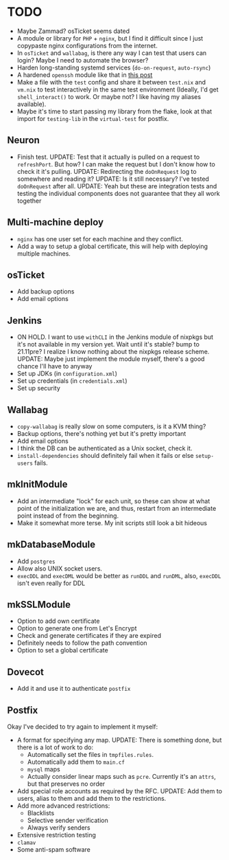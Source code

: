 # TODO
* Maybe Zammad? osTicket seems dated
* A module or library for `PHP` + `nginx`, but I find it difficult since I just copypaste nginx configurations from the internet.
* In `osTicket` and `wallabag`, is there any way I can test that users can login? Maybe I need to automate the browser?
* Harden long-standing systemd services (`do-on-request`, `auto-rsync`)
* A hardened `openssh` module like that in [this post](https://christine.website/blog/paranoid-nixos-2021-07-18)
* Make a file with the `test` config and share it between `test.nix` and `vm.nix` to test interactively in the same test environment (Ideally, I'd get `shell_interact()` to work. Or maybe not? I like having my aliases available).
* Maybe it's time to start passing my library from the flake, look at that import for `testing-lib` in the `virtual-test` for postfix.

## Neuron
* Finish test. UPDATE: Test that it actually is pulled on a request to `refreshPort`. But how? I can make the request but I don't know how to check it it's pulling. UPDATE: Redirecting the `doOnRequest` log to somewhere and reading it? UPDATE: Is it still necessary? I've tested `doOnRequest` after all. UPDATE: Yeah but these are integration tests and testing the individual components does not guarantee that they all work together

## Multi-machine deploy
* `nginx` has one user set for each machine and they conflict.
* Add a way to setup a global certificate, this will help with deploying multiple machines.

## osTicket
* Add backup options
* Add email options

## Jenkins
* ON HOLD. I want to use `withCLI` in the Jenkins module of nixpkgs but it's not available in my version yet. Wait until it's stable? bump to 21.11pre? I realize I know nothing about the nixpkgs release scheme. UPDATE: Maybe just implement the module myself, there's a good chance I'll have to anyway
* Set up JDKs (in `configuration.xml`)
* Set up credentials (in `credentials.xml`)
* Set up security

## Wallabag
* `copy-wallabag` is really slow on some computers, is it a KVM thing?
* Backup options, there's nothing yet but it's pretty important
* Add email options
* I think the DB can be authenticated as a Unix socket, check it.
* `install-dependencies` should definitely fail when it fails or else `setup-users` fails.

## mkInitModule
* Add an intermediate "lock" for each unit, so these can show at what point of the initialization we are, and thus, restart from an intermediate point instead of from the beginning.
* Make it somewhat more terse. My init scripts still look a bit hideous

## mkDatabaseModule
* Add `postgres`
* Allow also UNIX socket users.
* `execDDL` and `execDML` would be better as `runDDL` and `runDML`, also, `execDDL` isn't even really for DDL

## mkSSLModule
* Option to add own certificate
* Option to generate one from Let's Encrypt
* Check and generate certificates if they are expired
* Definitely needs to follow the path convention
* Option to set a global certificate

## Dovecot
* Add it and use it to authenticate `postfix`

## Postfix
Okay I've decided to try again to implement it myself:
* A format for specifying any map. UPDATE: There is something done, but there is a lot of work to do:
  * Automatically set the files in `tmpfiles.rules`.
  * Automatically add them to `main.cf`
  * `mysql` maps
  * Actually consider linear maps such as `pcre`. Currently it's an `attrs`, but that preserves no order
* Add special role accounts as required by the RFC. UPDATE: Add them to users, alias to them and add them to the restrictions.
* Add more advanced restrictions:
  * Blacklists 
  * Selective sender verification
  * Always verify senders
* Extensive restriction testing
* `clamav`
* Some anti-spam software
